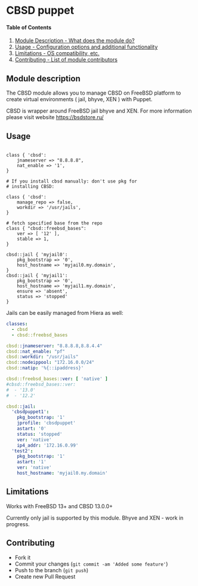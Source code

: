 # CBSD puppet

#### Table of Contents

1. [Module Description - What does the module do?](#module-description)
2. [Usage - Configuration options and additional functionality](#usage)
3. [Limitations - OS compatibility, etc.](#limitations)
4. [Contributing - List of module contributors](#contributing)

## Module description

The CBSD module allows you to manage CBSD on FreeBSD platform to create virtual environments ( jail, bhyve, XEN ) with Puppet.

CBSD is wrapper around FreeBSD jail bhyve and XEN. For more information please visit website https://bsdstore.ru/

## Usage

```Puppet

class { 'cbsd':
	jnameserver => "8.8.8.8",
	nat_enable => '1',
}

# If you install cbsd manually: don't use pkg for
# installing CBSD:

class { 'cbsd':
	manage_repo => false,
	workdir => '/usr/jails',
}

# fetch specified base from the repo
class { "cbsd::freebsd_bases":
	ver => [ '12' ],
	stable => 1,
}

cbsd::jail { 'myjail0':
	pkg_bootstrap => '0',
	host_hostname => 'myjail0.my.domain',
}
cbsd::jail { 'myjail1':
	pkg_bootstrap => '0',
	host_hostname => 'myjail1.my.domain',
	ensure => 'absent',
	status => 'stopped'
}

```

Jails can be easily managed from Hiera as well:
```YAML
classes:
  - cbsd
  - cbsd::freebsd_bases

cbsd::jnameserver: "8.8.8.8,8.8.4.4"
cbsd::nat_enable: "pf"
cbsd::workdir: "/usr/jails"
cbsd::nodeippool: "172.16.0.0/24"
cbsd::natip: '%{::ipaddress}'

cbsd::freebsd_bases::ver: [ 'native' ]
#cbsd::freebsd_bases::ver:
#  - '13.0'
#  - '12.2'

cbsd::jail:
  'cbsdpuppet1':
    pkg_bootstrap: '1'
    jprofile: 'cbsdpuppet'
    astart: '0'
    status: 'stopped'
    ver: 'native'
    ip4_addr: '172.16.0.99'
  'test2':
    pkg_bootstrap: '1'
    astart: '1'
    ver: 'native'
    host_hostname: 'myjail0.my.domain'

```

## Limitations

Works with FreeBSD 13+ and CBSD 13.0.0+

Currently only jail is supported by this module. Bhyve and XEN - work in progress.

## Contributing

* Fork it
* Commit your changes (`git commit -am 'Added some feature'`)
* Push to the branch (`git push`)
* Create new Pull Request
